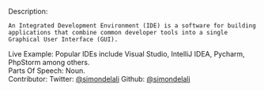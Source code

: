 Description: 
```
An Integrated Development Environment (IDE) is a software for building applications that combine common developer tools into a single Graphical User Interface (GUI).
```
Live Example: Popular IDEs include Visual Studio, IntelliJ IDEA, Pycharm, PhpStorm among others.  
Parts Of Speech: Noun.  
Contributor: Twitter: [@simondelali](https://twitter.com/simondelali) Github: [@simondelali](https://github.com/simondelali)

